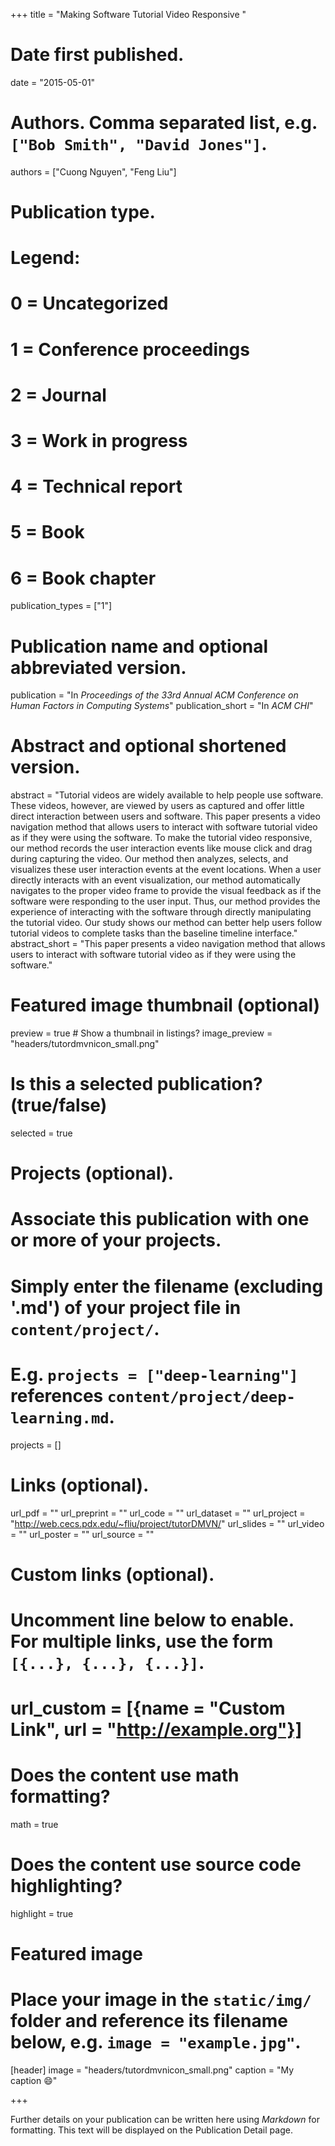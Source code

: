 +++
title = "Making Software Tutorial Video Responsive "

# Date first published.
date = "2015-05-01"

# Authors. Comma separated list, e.g. `["Bob Smith", "David Jones"]`.
authors = ["Cuong Nguyen", "Feng Liu"]

# Publication type.
# Legend:
# 0 = Uncategorized
# 1 = Conference proceedings
# 2 = Journal
# 3 = Work in progress
# 4 = Technical report
# 5 = Book
# 6 = Book chapter
publication_types = ["1"]

# Publication name and optional abbreviated version.
publication = "In *Proceedings of the 33rd Annual ACM Conference on Human Factors in Computing Systems*"
publication_short = "In *ACM CHI*"

# Abstract and optional shortened version.
abstract = "Tutorial videos are widely available to help people use software. These videos, however, are viewed by users as captured and offer little direct interaction between users and software. This paper presents a video navigation method that allows users to interact with software tutorial video as if they were using the software. To make the tutorial video responsive, our method records the user interaction events like mouse click and drag during capturing the video. Our method then analyzes, selects, and visualizes these user interaction events at the event locations. When a user directly interacts with an event visualization, our method automatically navigates to the proper video frame to provide the visual feedback as if the software were responding to the user input. Thus, our method provides the experience of interacting with the software through directly manipulating the tutorial video. Our study shows our method can better help users follow tutorial videos to complete tasks than the baseline timeline interface."
abstract_short = "This paper presents a video navigation method that allows users to interact with software tutorial video as if they were using the software."

# Featured image thumbnail (optional)
preview = true  # Show a thumbnail in listings?
image_preview = "headers/tutordmvnicon_small.png"

# Is this a selected publication? (true/false)
selected = true

# Projects (optional).
#   Associate this publication with one or more of your projects.
#   Simply enter the filename (excluding '.md') of your project file in `content/project/`.
#   E.g. `projects = ["deep-learning"]` references `content/project/deep-learning.md`.
projects = []

# Links (optional).
url_pdf = ""
url_preprint = ""
url_code = ""
url_dataset = ""
url_project = "http://web.cecs.pdx.edu/~fliu/project/tutorDMVN/"
url_slides = ""
url_video = ""
url_poster = ""
url_source = ""

# Custom links (optional).
#   Uncomment line below to enable. For multiple links, use the form `[{...}, {...}, {...}]`.
# url_custom = [{name = "Custom Link", url = "http://example.org"}]

# Does the content use math formatting?
math = true

# Does the content use source code highlighting?
highlight = true

# Featured image
# Place your image in the `static/img/` folder and reference its filename below, e.g. `image = "example.jpg"`.
[header]
image = "headers/tutordmvnicon_small.png"
caption = "My caption 😄"

+++

Further details on your publication can be written here using *Markdown* for formatting. This text will be displayed on the Publication Detail page.